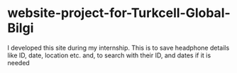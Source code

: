 # website-project-for-Turkcell-Global-Bilgi

I developed this site during my internship. This is to save headphone details like ID, date, location etc. and, to search with their ID, and dates if it is needed

